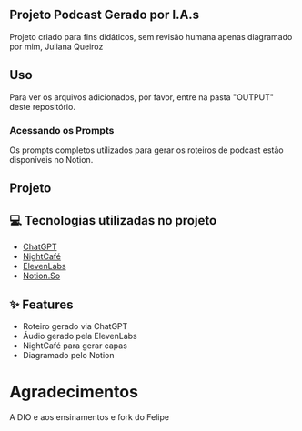 ## Projeto Podcast Gerado por I.A.s
Projeto criado para fins didáticos, sem revisão humana apenas diagramado por mim, Juliana Queiroz

## Uso
Para ver os arquivos adicionados, por favor, entre na pasta "OUTPUT" deste repositório.

### Acessando os Prompts 
Os prompts completos utilizados para gerar os roteiros de podcast estão disponíveis no Notion.


## Projeto


## 💻 Tecnologias utilizadas no projeto
- [ChatGPT](https://chat.openai.com/)
- [NightCafé](https://creator.nightcafe.studio/)
- [ElevenLabs](https://beta.elevenlabs.io/)
- [Notion.So](https://www.notion.so/podcast-1756e0440fd7803d8940d5e6d2488e85)

## ✨ Features
- Roteiro gerado via ChatGPT
- Áudio gerado pela ElevenLabs
- NightCafé para gerar capas
- Diagramado pelo Notion

# Agradecimentos
A DIO e aos ensinamentos e fork do Felipe 
